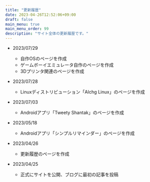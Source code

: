 ```yaml
---
title: "更新履歴"
date: 2023-04-26T12:52:06+09:00
draft: false
main_menu: true
main_menu_order: 99
description: "サイト全体の更新履歴です。"
---
```

- 2023/07/29
	- 自作OSのページを作成  
	- ゲームボーイエミュレータ自作のページを作成  
	- 3Dプリンタ関連のページを作成  

- 2023/07/28
	- Linuxディストリビューション「Alchg Linux」のページを作成  

- 2023/07/03
	- Androidアプリ「Tweety Shantak」のページを作成  

- 2023/05/18  
	- Androidアプリ「シンプルリマインダー」のページを作成  

- 2023/04/26  
	- 更新履歴のページを作成  

- 2023/04/25  
	- 正式にサイトを公開、ブログに最初の記事を投稿  
